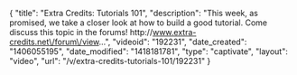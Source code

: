 {
    "title": "Extra Credits: Tutorials 101",
    "description": "This week, as promised, we take a closer look at how to build a good tutorial. Come discuss this topic in the forums! http:\/\/www.extra-credits.net\/forum\/view...",
    "videoid": "192231",
    "date_created": "1406055195",
    "date_modified": "1418181781",
    "type": "captivate",
    "layout": "video",
    "url": "\/v\/extra-credits-tutorials-101\/192231"
}
